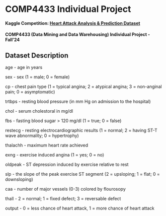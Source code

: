 # COMP4433 Individual Project
#### Kaggle Competition: [Heart Attack Analysis & Prediction Dataset](https://www.kaggle.com/datasets/rashikrahmanpritom/heart-attack-analysis-prediction-dataset/data)
#### COMP4433 (Data Mining and Data Warehousing) Individual Project - Fall'24

## Dataset Description
age - age in years

sex - sex (1 = male; 0 = female)

cp - chest pain type (1 = typical angina; 2 = atypical angina; 3 = non-anginal pain; 0 = asymptomatic)

trtbps - resting blood pressure (in mm Hg on admission to the hospital)

chol - serum cholestoral in mg/dl

fbs - fasting blood sugar > 120 mg/dl (1 = true; 0 = false)

restecg - resting electrocardiographic results (1 = normal; 2 = having ST-T wave abnormality; 0 = hypertrophy)

thalachh - maximum heart rate achieved

exng - exercise induced angina (1 = yes; 0 = no)

oldpeak - ST depression induced by exercise relative to rest

slp - the slope of the peak exercise ST segment (2 = upsloping; 1 = flat; 0 = downsloping)

caa - number of major vessels (0-3) colored by flourosopy

thall - 2 = normal; 1 = fixed defect; 3 = reversable defect

output - 0 = less chance of heart attack, 1 = more chance of heart attack